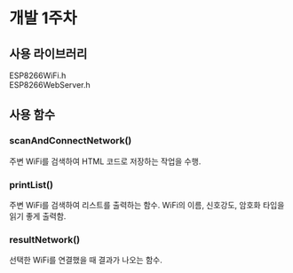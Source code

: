 # 개발 1주차 

<h2>사용 라이브러리</h2>
  ESP8266WiFi.h <br>
  ESP8266WebServer.h

<h2>사용 함수</h2>
  <h3>scanAndConnectNetwork()</h3>
    주변 WiFi를 검색하여 HTML 코드로 저장하는 작업을 수행.
  <h3>printList()</h3>
    주변 WiFi를 검색하여 리스트를 출력하는 함수. WiFi의 이름, 신호강도, 암호화 타입을 읽기 좋게 출력함.
  <h3>resultNetwork()</h3>
    선택한 WiFi를 연결했을 때 결과가 나오는 함수.



